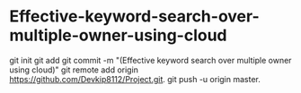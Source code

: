 # Effective-keyword-search-over-multiple-owner-using-cloud
git init
git add <project>
  git commit -m "(Effective keyword search over multiple owner using cloud)"
  git remote add origin https://github.com/Devkip8112/Project.git. 
  git push -u origin master. 
  
